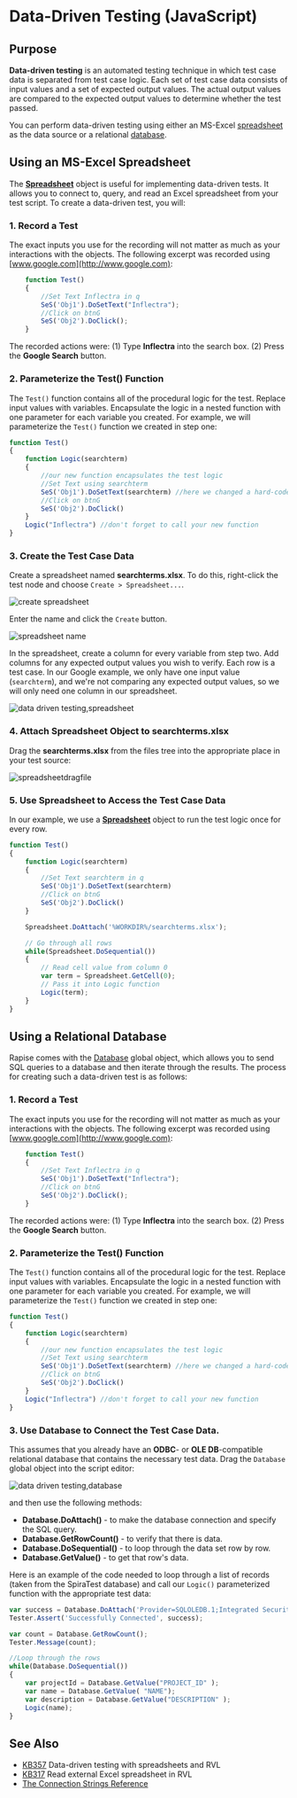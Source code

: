 # Data-Driven Testing (JavaScript)

## Purpose

**Data-driven testing** is an automated testing technique in which test case data is separated from test case logic. Each set of test case data consists of input values and a set of expected output values. The actual output values are compared to the expected output values to determine whether the test passed.

You can perform data-driven testing using either an MS-Excel [spreadsheet](../Libraries/Spreadsheet.md) as the data source or a relational [database](../Libraries/Database.md).

## Using an MS-Excel Spreadsheet

The [**Spreadsheet**](../Libraries/Spreadsheet.md) object is useful for implementing data-driven tests. It allows you to connect to, query, and read an Excel spreadsheet from your test script. To create a data-driven test, you will:

### 1. Record a Test

The exact inputs you use for the recording will not matter as much as your interactions with the objects. The following excerpt was recorded using [www.google.com](http://www.google.com):

```javascript
    function Test()
    {
        //Set Text Inflectra in q
        SeS('Obj1').DoSetText("Inflectra");
        //Click on btnG
        SeS('Obj2').DoClick();
    }
```
The recorded actions were: (1) Type **Inflectra** into the search box. (2) Press the **Google Search** button.

### 2. Parameterize the Test() Function

The `Test()` function contains all of the procedural logic for the test. Replace input values with variables. Encapsulate the logic in a nested function with one parameter for each variable you created. For example, we will parameterize the `Test()` function we created in step one:

```javascript
function Test()
{
    function Logic(searchterm)
    {
        //our new function encapsulates the test logic
        //Set Text using searchterm
        SeS('Obj1').DoSetText(searchterm) //here we changed a hard-coded value into a variable
        //Click on btnG
        SeS('Obj2').DoClick()
    }
    Logic("Inflectra") //don't forget to call your new function
}
```

### 3. Create the Test Case Data

Create a spreadsheet named **searchterms.xlsx**. To do this, right-click the test node and choose `Create > Spreadsheet...`.

![create spreadsheet](./img/data_driven_createspreadsheet.png)

Enter the name and click the `Create` button.

![spreadsheet name](./img/data_driven_spreadsheetname.png)

In the spreadsheet, create a column for every variable from step two. Add columns for any expected output values you wish to verify. Each row is a test case. In our Google example, we only have one input value (`searchterm`), and we're not comparing any expected output values, so we will only need one column in our spreadsheet.

![data driven testing,spreadsheet](./img/data_driven_testing1.png)

### 4. Attach Spreadsheet Object to searchterms.xlsx

Drag the **searchterms.xlsx** from the files tree into the appropriate place in your test source:

![spreadsheetdragfile](./img/data_driven_testing3.png)

### 5. Use Spreadsheet to Access the Test Case Data

In our example, we use a [**Spreadsheet**](../Libraries/Spreadsheet.md) object to run the test logic once for every row.

```javascript
function Test()
{
    function Logic(searchterm)
    {
        //Set Text searchterm in q
        SeS('Obj1').DoSetText(searchterm)
        //Click on btnG
        SeS('Obj2').DoClick()
    }

    Spreadsheet.DoAttach('%WORKDIR%/searchterms.xlsx');

    // Go through all rows
    while(Spreadsheet.DoSequential())
    {
        // Read cell value from column 0
        var term = Spreadsheet.GetCell(0);
        // Pass it into Logic function
        Logic(term);
    }
}
```

## Using a Relational Database

Rapise comes with the [Database](../Libraries/Database.md) global object, which allows you to send SQL queries to a database and then iterate through the results. The process for creating such a data-driven test is as follows:

### 1. Record a Test

The exact inputs you use for the recording will not matter as much as your interactions with the objects. The following excerpt was recorded using [www.google.com](http://www.google.com):

```javascript
    function Test()
    {
        //Set Text Inflectra in q
        SeS('Obj1').DoSetText("Inflectra");
        //Click on btnG
        SeS('Obj2').DoClick();
    }
```
The recorded actions were: (1) Type **Inflectra** into the search box. (2) Press the **Google Search** button.

### 2. Parameterize the Test() Function

The `Test()` function contains all of the procedural logic for the test. Replace input values with variables. Encapsulate the logic in a nested function with one parameter for each variable you created. For example, we will parameterize the `Test()` function we created in step one:

```javascript
function Test()
{
    function Logic(searchterm)
    {
        //our new function encapsulates the test logic
        //Set Text using searchterm
        SeS('Obj1').DoSetText(searchterm) //here we changed a hard-coded value into a variable
        //Click on btnG
        SeS('Obj2').DoClick()
    }
    Logic("Inflectra") //don't forget to call your new function
}
```

### 3. Use Database to Connect the Test Case Data.

This assumes that you already have an **ODBC**- or **OLE DB**-compatible relational database that contains the necessary test data. Drag the `Database` global object into the script editor:

![data driven testing,database](./img/data_driven_testing4.png)

and then use the following methods:

*   **Database.DoAttach()** - to make the database connection and specify the SQL query.
*   **Database.GetRowCount()** - to verify that there is data.
*   **Database.DoSequential()** - to loop through the data set row by row.
*   **Database.GetValue()** - to get that row's data.

Here is an example of the code needed to loop through a list of records (taken from the SpiraTest database) and call our `Logic()` parameterized function with the appropriate test data:

```javascript
var success = Database.DoAttach('Provider=SQLOLEDB.1;Integrated Security=SSPI;Persist Security Info=False;Initial Catalog=SpiraTest;Data Source=.' , 'SELECT * FROM TST_PROJECT' );
Tester.Assert('Successfully Connected', success);

var count = Database.GetRowCount();
Tester.Message(count);

//Loop through the rows
while(Database.DoSequential())
{
    var projectId = Database.GetValue("PROJECT_ID" );
    var name = Database.GetValue( "NAME");
    var description = Database.GetValue("DESCRIPTION" );
    Logic(name);
}
```

## See Also

- [KB357](https://www.inflectra.com/Support/KnowledgeBase/KB357.aspx) Data-driven testing with spreadsheets and RVL
- [KB317](https://www.inflectra.com/Support/KnowledgeBase/KB317.aspx) Read external Excel spreadsheet in RVL
- [The Connection Strings Reference](https://www.connectionstrings.com/)